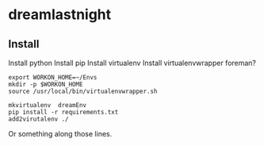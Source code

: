dreamlastnight
==============


Install
-------

Install python
Install pip
Install virtualenv
Install virtualenvwrapper
foreman?


	export WORKON_HOME=~/Envs
	mkdir -p $WORKON_HOME
	source /usr/local/bin/virtualenvwrapper.sh

	mkvirtualenv  dreamEnv
	pip install -r requirements.txt
	add2virutalenv ./

Or something along those lines.

